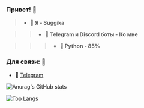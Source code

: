 ### Привет! 👋


>- 🖤 **Я - Suggika**

>>- 🔑 **Telegram и Discord боты - Ко мне**

>>>- **🐍 Python - 85%**

### Для связи: 📱

- 🛒  [Telegram](https://t.me/suggika)

![Anurag's GitHub stats](https://github-readme-stats.vercel.app/api?username=Suggika&show_icons=true&theme=radical)

[![Top Langs](https://github-readme-stats.vercel.app/api/top-langs/?username=Suggika&layout=compact)](https://github.com/anuraghazra/github-readme-stats)
